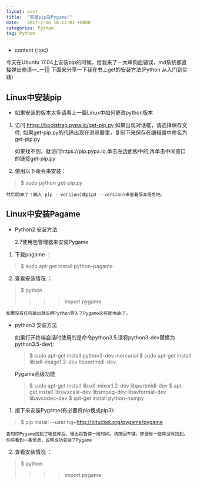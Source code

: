 ```yaml
---
layout: post
title:  "安装pip及Pygame!"
date:   2017-7-16 18:13:01 +0800
categories: Python
tag: Python
---
```


* content
{:toc}

今天在Ubuntu 17.04上安装pip的时候，给我来了一大串狗血错误，md系统都直接弹出崩溃—_—|||
下面来分享一下我在书上get的安装方法(Python 从入门到实践)

Linux中安装pip
------------------------

*	如果安装的版本太多请看上一篇Linux中如何更改python版本

1. 访问 https://bootstrap.pypa.io/get-pip.py 如果出现对话框，请选择保存文件;
如果get-pip.py的代码出现在浏览器里，复制下来保存在编辑器中命名为get-pip.py
	
	如果找不到，就访问https://pip.pypa.io,单击左边面板中的,再单击中间窗口
	的链接get-pip.py
2. 使用以下命令来安装：
>	$ sudo python get-pip.py

	然后就OK了！输入 pip --version(或pip3 --version)来查看版本信息吧。

Linux中安装Pagame
------------------------

* Python2 安装方法

	2.7使用包管理器来安装Pygame

1. 下载pagame ： 
>	$ sudo apt-get install python-pagame 

2. 查看安装情况 ：
>	$ python
>	>>> import pygame
>	>>>

	如果没有任何输出就说明Python导入了Pygame这样就也Ok了。

* python3 安装方法

	如果打开终端会话时使用的是命令python3.5,请将python3-dev替换为python3.5-dev):

	>	$ sudo apt-get install python3-dev mercurial
	>	$ sudo apt-get install libsdl-image1.2-dev  libportmidi-dev
	
	Pygame高级功能
	>	$ sudo apt-get install libsdl-mixer1.2-dev libportmidi-dev
	>	$ apt-get install libswscale-dev libsmpeg-dev libavformat-dev libavcodec-dev
	>	$ spt-get install python-numpy

1. 接下来安装Pygame(有必要将pip换成pip3):
>	$ pip install --user hg+http://bitucket.org/pygame/pygame

	告知你Pygame找到了哪些库后，输出将暂停一段时间。请按回车键，即便有一些库没有找到。
	你将看到一条信息，说明成功安装了Pygame
2. 查看安装情况 ：
>	$ python
>	>>> import pygame
>	>>>

















